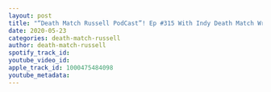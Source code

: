 ```yaml
---
layout: post
title: "“Death Match Russell PodCast”! Ep #315 With Indy Death Match Wrestler “One Man Kru”!  Tune in!"
date: 2020-05-23
categories: death-match-russell
author: death-match-russell
spotify_track_id: 
youtube_video_id: 
apple_track_id: 1000475484098
youtube_metadata: 
---
```

